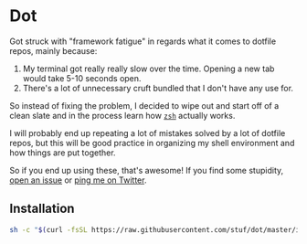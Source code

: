 # Dot

Got struck with "framework fatigue" in regards what it comes to dotfile repos, mainly because:

 1. My terminal got really really slow over the time. Opening a new tab would take 5-10 seconds open.
 2. There's a lot of unnecessary cruft bundled that I don't have any use for.

So instead of fixing the problem, I decided to wipe out and start off of a clean slate and in the process learn how [`zsh`](https://en.wikipedia.org/wiki/Z_shell) actually works.

I will probably end up repeating a lot of mistakes solved by a lot of dotfile repos, but this will be good practice in organizing my shell environment and how things are put together.

So if you end up using these, that's awesome! If you find some stupidity, [open an issue](https://github.com/stuf/dot/issues) or [ping me on Twitter](https://twitter.com/piparkaq).

## Installation

```sh
sh -c "$(curl -fsSL https://raw.githubusercontent.com/stuf/dot/master/install.sh)"
```
